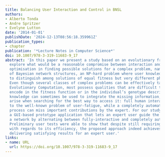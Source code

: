 ```yaml
---
title: Balancing User Interaction and Control in BNSL
authors:
- Alberto Tonda
- Andre Spritzer
- Evelyne Lutton
date: '2014-01-01'
publishDate: '2024-12-13T08:56:18.359961Z'
publication_types:
- chapter
publication: '*Lecture Notes in Computer Science*'
doi: 10.1007/978-3-319-11683-9_17
abstract: 'In this paper we present a study based on an evolutionary framework to
  explore what would be a reasonable compromise between interaction and automated
  optimisation in finding possible solutions for a complex problem, namely the learning
  of Bayesian network structures, an NP-hard problem where user knowledge can be crucial
  to distinguish among solutions of equal fitness but very different physical meaning.
  Even though several classes of complex problems can be effectively tackled with
  Evolutionary Computation, most possess qualities that are difficult to directly
  encode in the fitness function or in the individual’s genotype description. Expert
  knowledge can sometimes be used to integrate the missing information, but new challenges
  arise when searching for the best way to access it: full human interaction can lead
  to the well-known problem of user-fatigue, while a completely automated evolutionary
  process can miss important contributions by the expert. For our study, we developed
  a GUI-based prototype application that lets an expert user guide the evolution of
  a network by alternating between fully-interactive and completely automatic steps.
  Preliminary user tests were able to show that despite still requiring some improvements
  with regards to its efficiency, the proposed approach indeed achieves its goal of
  delivering satisfying results for an expert user.'
links:
- name: URL
  url: https://doi.org/10.1007/978-3-319-11683-9_17
---
```

